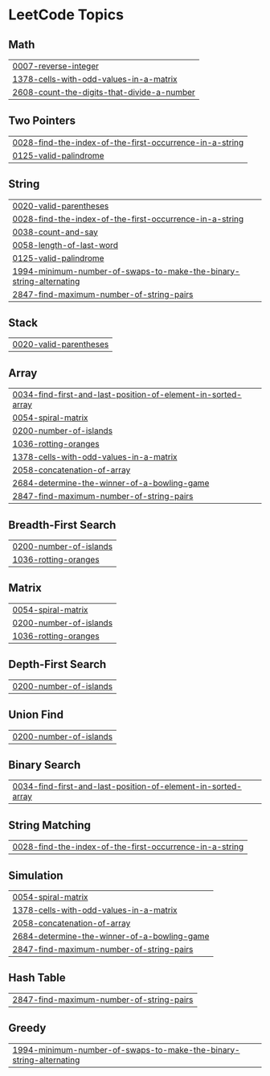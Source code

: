 

<!---LeetCode Topics Start-->
# LeetCode Topics
## Math
|  |
| ------- |
| [0007-reverse-integer](https://github.com/suraj15march/Leetcode/tree/master/0007-reverse-integer) |
| [1378-cells-with-odd-values-in-a-matrix](https://github.com/suraj15march/Leetcode/tree/master/1378-cells-with-odd-values-in-a-matrix) |
| [2608-count-the-digits-that-divide-a-number](https://github.com/suraj15march/Leetcode/tree/master/2608-count-the-digits-that-divide-a-number) |
## Two Pointers
|  |
| ------- |
| [0028-find-the-index-of-the-first-occurrence-in-a-string](https://github.com/suraj15march/Leetcode/tree/master/0028-find-the-index-of-the-first-occurrence-in-a-string) |
| [0125-valid-palindrome](https://github.com/suraj15march/Leetcode/tree/master/0125-valid-palindrome) |
## String
|  |
| ------- |
| [0020-valid-parentheses](https://github.com/suraj15march/Leetcode/tree/master/0020-valid-parentheses) |
| [0028-find-the-index-of-the-first-occurrence-in-a-string](https://github.com/suraj15march/Leetcode/tree/master/0028-find-the-index-of-the-first-occurrence-in-a-string) |
| [0038-count-and-say](https://github.com/suraj15march/Leetcode/tree/master/0038-count-and-say) |
| [0058-length-of-last-word](https://github.com/suraj15march/Leetcode/tree/master/0058-length-of-last-word) |
| [0125-valid-palindrome](https://github.com/suraj15march/Leetcode/tree/master/0125-valid-palindrome) |
| [1994-minimum-number-of-swaps-to-make-the-binary-string-alternating](https://github.com/suraj15march/Leetcode/tree/master/1994-minimum-number-of-swaps-to-make-the-binary-string-alternating) |
| [2847-find-maximum-number-of-string-pairs](https://github.com/suraj15march/Leetcode/tree/master/2847-find-maximum-number-of-string-pairs) |
## Stack
|  |
| ------- |
| [0020-valid-parentheses](https://github.com/suraj15march/Leetcode/tree/master/0020-valid-parentheses) |
## Array
|  |
| ------- |
| [0034-find-first-and-last-position-of-element-in-sorted-array](https://github.com/suraj15march/Leetcode/tree/master/0034-find-first-and-last-position-of-element-in-sorted-array) |
| [0054-spiral-matrix](https://github.com/suraj15march/Leetcode/tree/master/0054-spiral-matrix) |
| [0200-number-of-islands](https://github.com/suraj15march/Leetcode/tree/master/0200-number-of-islands) |
| [1036-rotting-oranges](https://github.com/suraj15march/Leetcode/tree/master/1036-rotting-oranges) |
| [1378-cells-with-odd-values-in-a-matrix](https://github.com/suraj15march/Leetcode/tree/master/1378-cells-with-odd-values-in-a-matrix) |
| [2058-concatenation-of-array](https://github.com/suraj15march/Leetcode/tree/master/2058-concatenation-of-array) |
| [2684-determine-the-winner-of-a-bowling-game](https://github.com/suraj15march/Leetcode/tree/master/2684-determine-the-winner-of-a-bowling-game) |
| [2847-find-maximum-number-of-string-pairs](https://github.com/suraj15march/Leetcode/tree/master/2847-find-maximum-number-of-string-pairs) |
## Breadth-First Search
|  |
| ------- |
| [0200-number-of-islands](https://github.com/suraj15march/Leetcode/tree/master/0200-number-of-islands) |
| [1036-rotting-oranges](https://github.com/suraj15march/Leetcode/tree/master/1036-rotting-oranges) |
## Matrix
|  |
| ------- |
| [0054-spiral-matrix](https://github.com/suraj15march/Leetcode/tree/master/0054-spiral-matrix) |
| [0200-number-of-islands](https://github.com/suraj15march/Leetcode/tree/master/0200-number-of-islands) |
| [1036-rotting-oranges](https://github.com/suraj15march/Leetcode/tree/master/1036-rotting-oranges) |
## Depth-First Search
|  |
| ------- |
| [0200-number-of-islands](https://github.com/suraj15march/Leetcode/tree/master/0200-number-of-islands) |
## Union Find
|  |
| ------- |
| [0200-number-of-islands](https://github.com/suraj15march/Leetcode/tree/master/0200-number-of-islands) |
## Binary Search
|  |
| ------- |
| [0034-find-first-and-last-position-of-element-in-sorted-array](https://github.com/suraj15march/Leetcode/tree/master/0034-find-first-and-last-position-of-element-in-sorted-array) |
## String Matching
|  |
| ------- |
| [0028-find-the-index-of-the-first-occurrence-in-a-string](https://github.com/suraj15march/Leetcode/tree/master/0028-find-the-index-of-the-first-occurrence-in-a-string) |
## Simulation
|  |
| ------- |
| [0054-spiral-matrix](https://github.com/suraj15march/Leetcode/tree/master/0054-spiral-matrix) |
| [1378-cells-with-odd-values-in-a-matrix](https://github.com/suraj15march/Leetcode/tree/master/1378-cells-with-odd-values-in-a-matrix) |
| [2058-concatenation-of-array](https://github.com/suraj15march/Leetcode/tree/master/2058-concatenation-of-array) |
| [2684-determine-the-winner-of-a-bowling-game](https://github.com/suraj15march/Leetcode/tree/master/2684-determine-the-winner-of-a-bowling-game) |
| [2847-find-maximum-number-of-string-pairs](https://github.com/suraj15march/Leetcode/tree/master/2847-find-maximum-number-of-string-pairs) |
## Hash Table
|  |
| ------- |
| [2847-find-maximum-number-of-string-pairs](https://github.com/suraj15march/Leetcode/tree/master/2847-find-maximum-number-of-string-pairs) |
## Greedy
|  |
| ------- |
| [1994-minimum-number-of-swaps-to-make-the-binary-string-alternating](https://github.com/suraj15march/Leetcode/tree/master/1994-minimum-number-of-swaps-to-make-the-binary-string-alternating) |
<!---LeetCode Topics End-->